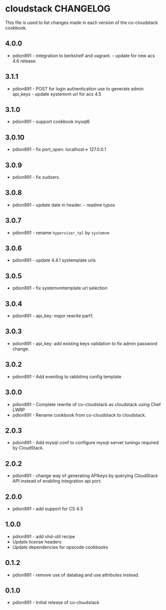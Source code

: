 cloudstack CHANGELOG
====================

This file is used to list changes made in each version of the co-cloudstack cookbook.

4.0.0
-----
- pdion891 - integration to berkshelf and vagrant.
           - update for new acs 4.6 release.

3.1.1
-----
- pdion891 - POST for login authentication use to generate admin api_keys
           - update systemvm url for acs 4.5

3.1.0
-----
- pdion891 - support cookbook mysql6

3.0.10
------
- pdion891 - fix port_open: localhost-> 127.0.0.1

3.0.9
-----
- pdion891 - fix sudoers.

3.0.8
-----
- pdion891 - update date in header.
           - readme typos

3.0.7
-----
- pdion891 - rename ``hypervisor_tpl`` by ``systemvm``

3.0.6
-----
- pdion891 - update 4.4.1 systemplate urls

3.0.5
-----
- pdion891 - fix systemvmtemplate url selection

3.0.4
-----
- pdion891 - api_key: major rewrite part1.

3.0.3
-----
- pdion891 - api_key: add existing keys validation to fix admin password change.

3.0.2
-----
- pdion891 - Add eventlog to rabbitmq config template

3.0.0
-----
- pdion891 - Complete rewrite of co-cloudstack as cloudstack using Chef LWRP
- pdion891 - Rename cookbook from co-cloudstack to cloudstack.

2.0.3
-----
- pdion891 - Add mysql-conf to configure mysql-server tunings required by CloudStack.

2.0.2
-----
- pdion891 - change way of generating APIkeys by querying CloudStack API instead of enabling integration api port.

2.0.0
-----
- pdion891 - add support for CS 4.3

1.0.0
-----
- pdion891 - add vhd-util recipe
- Update license headers
- Update dependencies for opscode cookbooks

0.1.2
-----
- pdion891 - remove use of databag and use attributes instead.

0.1.0
-----
- pdion891 - Initial release of co-cloudstack

